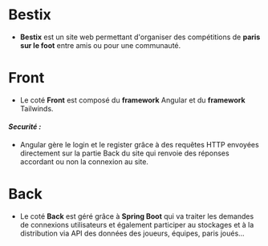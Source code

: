 # Bestix

- **Bestix** est un site web permettant d'organiser des compétitions de **paris sur le foot** entre amis ou pour une communauté.

# Front

- Le coté **Front** est composé du **framework** Angular et du **framework** Tailwinds.

_<h4>Securité :</h4>_

- Angular gère le login et le register grâce à des requêtes HTTP envoyées directement sur la partie Back du site qui renvoie des réponses accordant ou non la connexion au site.

# Back

- Le coté **Back** est géré grâce à **Spring Boot** qui va traiter les demandes de connexions utilisateurs et également participer au stockages et à la distribution via API des données des joueurs, équipes, paris joués...
